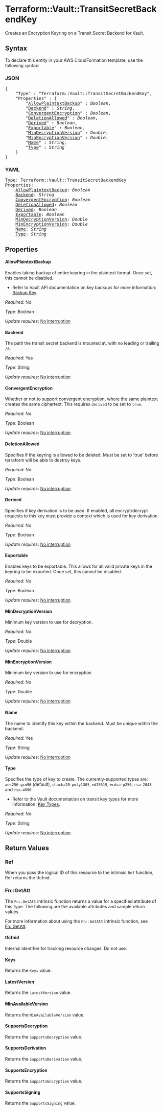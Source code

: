 # Terraform::Vault::TransitSecretBackendKey

Creates an Encryption Keyring on a Transit Secret Backend for Vault.

## Syntax

To declare this entity in your AWS CloudFormation template, use the following syntax:

### JSON

<pre>
{
    "Type" : "Terraform::Vault::TransitSecretBackendKey",
    "Properties" : {
        "<a href="#allowplaintextbackup" title="AllowPlaintextBackup">AllowPlaintextBackup</a>" : <i>Boolean</i>,
        "<a href="#backend" title="Backend">Backend</a>" : <i>String</i>,
        "<a href="#convergentencryption" title="ConvergentEncryption">ConvergentEncryption</a>" : <i>Boolean</i>,
        "<a href="#deletionallowed" title="DeletionAllowed">DeletionAllowed</a>" : <i>Boolean</i>,
        "<a href="#derived" title="Derived">Derived</a>" : <i>Boolean</i>,
        "<a href="#exportable" title="Exportable">Exportable</a>" : <i>Boolean</i>,
        "<a href="#mindecryptionversion" title="MinDecryptionVersion">MinDecryptionVersion</a>" : <i>Double</i>,
        "<a href="#minencryptionversion" title="MinEncryptionVersion">MinEncryptionVersion</a>" : <i>Double</i>,
        "<a href="#name" title="Name">Name</a>" : <i>String</i>,
        "<a href="#type" title="Type">Type</a>" : <i>String</i>
    }
}
</pre>

### YAML

<pre>
Type: Terraform::Vault::TransitSecretBackendKey
Properties:
    <a href="#allowplaintextbackup" title="AllowPlaintextBackup">AllowPlaintextBackup</a>: <i>Boolean</i>
    <a href="#backend" title="Backend">Backend</a>: <i>String</i>
    <a href="#convergentencryption" title="ConvergentEncryption">ConvergentEncryption</a>: <i>Boolean</i>
    <a href="#deletionallowed" title="DeletionAllowed">DeletionAllowed</a>: <i>Boolean</i>
    <a href="#derived" title="Derived">Derived</a>: <i>Boolean</i>
    <a href="#exportable" title="Exportable">Exportable</a>: <i>Boolean</i>
    <a href="#mindecryptionversion" title="MinDecryptionVersion">MinDecryptionVersion</a>: <i>Double</i>
    <a href="#minencryptionversion" title="MinEncryptionVersion">MinEncryptionVersion</a>: <i>Double</i>
    <a href="#name" title="Name">Name</a>: <i>String</i>
    <a href="#type" title="Type">Type</a>: <i>String</i>
</pre>

## Properties

#### AllowPlaintextBackup

Enables taking backup of entire keyring in the plaintext format. Once set, this cannot be disabled.
* Refer to Vault API documentation on key backups for more information: [Backup Key](https://www.vaultproject.io/api/secret/transit/index.html#backup-key).

_Required_: No

_Type_: Boolean

_Update requires_: [No interruption](https://docs.aws.amazon.com/AWSCloudFormation/latest/UserGuide/using-cfn-updating-stacks-update-behaviors.html#update-no-interrupt)

#### Backend

The path the transit secret backend is mounted at, with no leading or trailing `/`s.

_Required_: Yes

_Type_: String

_Update requires_: [No interruption](https://docs.aws.amazon.com/AWSCloudFormation/latest/UserGuide/using-cfn-updating-stacks-update-behaviors.html#update-no-interrupt)

#### ConvergentEncryption

Whether or not to support convergent encryption, where the same plaintext creates the same ciphertext. This requires `derived` to be set to `true`.

_Required_: No

_Type_: Boolean

_Update requires_: [No interruption](https://docs.aws.amazon.com/AWSCloudFormation/latest/UserGuide/using-cfn-updating-stacks-update-behaviors.html#update-no-interrupt)

#### DeletionAllowed

Specifies if the keyring is allowed to be deleted. Must be set to 'true' before terraform will be able to destroy keys.

_Required_: No

_Type_: Boolean

_Update requires_: [No interruption](https://docs.aws.amazon.com/AWSCloudFormation/latest/UserGuide/using-cfn-updating-stacks-update-behaviors.html#update-no-interrupt)

#### Derived

Specifies if key derivation is to be used. If enabled, all encrypt/decrypt requests to this key must provide a context which is used for key derivation.

_Required_: No

_Type_: Boolean

_Update requires_: [No interruption](https://docs.aws.amazon.com/AWSCloudFormation/latest/UserGuide/using-cfn-updating-stacks-update-behaviors.html#update-no-interrupt)

#### Exportable

Enables keys to be exportable. This allows for all valid private keys in the keyring to be exported. Once set, this cannot be disabled.

_Required_: No

_Type_: Boolean

_Update requires_: [No interruption](https://docs.aws.amazon.com/AWSCloudFormation/latest/UserGuide/using-cfn-updating-stacks-update-behaviors.html#update-no-interrupt)

#### MinDecryptionVersion

Minimum key version to use for decryption.

_Required_: No

_Type_: Double

_Update requires_: [No interruption](https://docs.aws.amazon.com/AWSCloudFormation/latest/UserGuide/using-cfn-updating-stacks-update-behaviors.html#update-no-interrupt)

#### MinEncryptionVersion

Minimum key version to use for encryption.

_Required_: No

_Type_: Double

_Update requires_: [No interruption](https://docs.aws.amazon.com/AWSCloudFormation/latest/UserGuide/using-cfn-updating-stacks-update-behaviors.html#update-no-interrupt)

#### Name

The name to identify this key within the backend. Must be unique within the backend.

_Required_: Yes

_Type_: String

_Update requires_: [No interruption](https://docs.aws.amazon.com/AWSCloudFormation/latest/UserGuide/using-cfn-updating-stacks-update-behaviors.html#update-no-interrupt)

#### Type

Specifies the type of key to create. The currently-supported types are: `aes256-gcm96` (default), `chacha20-poly1305`, `ed25519`, `ecdsa-p256`, `rsa-2048` and `rsa-4096`.
* Refer to the Vault documentation on transit key types for more information: [Key Types](https://www.vaultproject.io/docs/secrets/transit/index.html#key-types).

_Required_: No

_Type_: String

_Update requires_: [No interruption](https://docs.aws.amazon.com/AWSCloudFormation/latest/UserGuide/using-cfn-updating-stacks-update-behaviors.html#update-no-interrupt)

## Return Values

### Ref

When you pass the logical ID of this resource to the intrinsic `Ref` function, Ref returns the tfcfnid.

### Fn::GetAtt

The `Fn::GetAtt` intrinsic function returns a value for a specified attribute of this type. The following are the available attributes and sample return values.

For more information about using the `Fn::GetAtt` intrinsic function, see [Fn::GetAtt](https://docs.aws.amazon.com/AWSCloudFormation/latest/UserGuide/intrinsic-function-reference-getatt.html).

#### tfcfnid

Internal identifier for tracking resource changes. Do not use.

#### Keys

Returns the <code>Keys</code> value.

#### LatestVersion

Returns the <code>LatestVersion</code> value.

#### MinAvailableVersion

Returns the <code>MinAvailableVersion</code> value.

#### SupportsDecryption

Returns the <code>SupportsDecryption</code> value.

#### SupportsDerivation

Returns the <code>SupportsDerivation</code> value.

#### SupportsEncryption

Returns the <code>SupportsEncryption</code> value.

#### SupportsSigning

Returns the <code>SupportsSigning</code> value.

